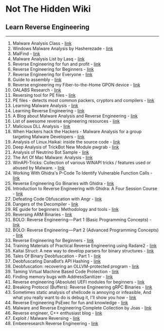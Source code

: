 # Not The Hidden Wiki

## Learn Reverse Engineering
-----

1. Malware Analysis Class - [link](https://class.malware.re/)
2. Windows Malware Analysis by Hasherezade - [link](https://github.com/hasherezade/malware_training_vol1)
3. MalFind - [link](https://malfind.com/)
4. Malware Analysis List by Lasq - [link](https://github.com/lasq88/LearingMaterials/blob/main/MalwareAnalysis.md)
5. Reverse Engineering for fun and profit - [link](https://reversingbinaries.in/)
6. Reverse Engineering for Beginners - [link](https://beginners.re/)
7. Reverse Engineering for Everyone - [link](https://0xinfection.github.io/reversing/)
8. Guide to assembly - [link](https://www.timdbg.com/posts/fakers-guide-to-assembly/)
9. Reverse engineering my Fiber-to-the-Home GPON device - [link](https://medium.com/@huszty/reverse-engineering-my-fiber-to-the-home-gpon-device-83527ceeddde)
10. OALABS Research - [link](https://research.openanalysis.net/)
11. Reversing tool for PE files - [link](https://github.com/hasherezade/pe-bear-releases)
12. PE files - detects most common packers, cryptors and compilers - [link](https://www.aldeid.com/wiki/PEiD)
13. Learning Malware Analysis - [link](https://github.com/jstrosch/learning-malware-analysis)
14. Learning Reverse Engineering - [link](https://github.com/jstrosch/learning-reverse-engineering)
15. A Blog about Malware Analysis and Reverse Engineering - [link](https://0xevilc0de.com/)
16. List of awesome reverse engineering resources - [link](https://github.com/wtsxDev/reverse-engineering)
17. Malicious DLL Analysis - [link](https://michaelkoczwara.medium.com/malicious-dll-analysis-53f1a0633151)
18. When Hackers hack the Hackers - Malware Analysis for a group targeting Malware Developers - [link](https://www.r-tec.net/r-tec-blog-when-hackers-hack-the-hackers.html)
19. Analysis of Linux.Haikai: inside the source code - [link](https://www.securityartwork.es/2018/11/08/analysis-of-linux-haikai-inside-the-source-code/)
20. Deep Analysis of TrickBot New Module pwgrab - [link](https://www.fortinet.com/blog/threat-research/deep-analysis-of-trickbot-new-module-pwgrab.html)
21. Analysis of Neutrino Bot Sample - [link](http://www.peppermalware.com/2019/01/analysis-of-neutrino-bot-sample-2018-08-27.html)
22. The Art Of Mac Malware: Analysis - [link](https://taomm.org/vol1/analysis.html)
23. WinAPI-Tricks: Collection of various WINAPI tricks / features used or abused by Malware. - [link](https://github.com/vxunderground/WinAPI-Tricks)
24. Working With Ghidra's P-Code To Identify Vulnerable Function Calls - [link](https://www.riverloopsecurity.com/blog/2019/05/pcode/)
25. Reverse Engineering Go Binaries with Ghidra - [link](https://cujo.com/reverse-engineering-go-binaries-with-ghidra/)
26. Introduction to Reverse Engineering with Ghidra: A Four Session Course - [link](https://wrongbaud.github.io/posts/ghidra-training/)
27. Defeating Code Obfuscation with Angr - [link](https://napongizero.github.io/blog/Defeating-Code-Obfuscation-with-Angr)
28. Dangers of the Decompiler - [link](https://blog.ret2.io/2017/11/16/dangers-of-the-decompiler/)
29. RE guide for beginners: Methodology and tools - [link](https://0x00sec.org/t/re-guide-for-beginners-methodology-and-tools/2242)
30. Reversing ARM Binaries - [link](https://zygosec.com/post1.html)
31. BOLO: Reverse Engineering — Part 1 (Basic Programming Concepts) - [link](https://medium.com/bugbountywriteup/bolo-reverse-engineering-part-1-basic-programming-concepts-f88b233c63b7)
32. BOLO: Reverse Engineering — Part 2 (Advanced Programming Concepts) - [link](https://medium.com/@danielabloom/bolo-reverse-engineering-part-2-advanced-programming-concepts-b4e292b2f3e)
33. Reverse Engineering for Beginners - [link](https://www.begin.re)
34. Training Materials of Practical Reverse Engineering using Radare2 - [link](https://github.com/s4n7h0/Practical-Reverse-Engineering-using-Radare2)
35. Kaitai Struct: A new way to develop parsers for binary structures - [link](https://formats.kaitai.io/)
36. Tales Of Binary Deobfuscation - Part 1 - [link](https://ulexec.github.io/ulexec.github.io/article/2020/03/03/Deobfuscation_1.html)
37. Deobfuscating DanaBot’s API Hashing - [link](https://malwareandstuff.com/deobfuscating-danabots-api-hashing/)
38. Deobfuscation: recovering an OLLVM-protected program - [link](https://blog.quarkslab.com/deobfuscation-recovering-an-ollvm-protected-program.html)
39. Taming Virtual Machine Based Code Protection - [link](https://malwareandstuff.com/taming-virtual-machine-based-code-protection-1/)
40. Finding memory bugs with AddressSanitizer - [link](https://embeddedbits.org/finding-memory-bugs-with-addresssanitizer/)
41. Reverse engineering (Absolute) UEFI modules for beginners - [link](https://standa-note.blogspot.com/2021/04/reverse-engineering-absolute-uefi.html)
42. Breaking Protocol (Buffers): Reverse Engineering gRPC Binaries - [link](https://labs.ioactive.com/2021/07/breaking-protocol-buffers-reverse.html)
43. Sometimes static analysis of shellcode is annoying or infeasible, And what you really want to do is debug it, I'll show you how - [link](https://twitter.com/notareverser/status/1479456627363401730)
44. Reverse Engineering PsExec for fun and knowledge - [link](https://cybergeeks.tech/reverse-engineering-psexec-for-fun-and-knowledge/)
45. Malware and Reverse Engineering Complete Collection by Joas - [link](https://github.com/CyberSecurityUP/Awesome-Malware-and-Reverse-Engineering)
46. Reverse engineer, C++ enthusiast blog - [link](https://alessandrogar.io/)
47. Exploit / Malware Reversing - [link](https://exploitreversing.com/)
48. Embeeresearch Reverse Engineering - [link](https://www.embeeresearch.io/tag/reversing/)
